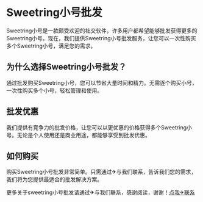 # Sweetring小号批发

Sweetring小号是一款颇受欢迎的社交软件，许多用户都希望能够批发获得更多的Sweetring小号。现在，我们提供Sweetring小号批发服务，让您可以一次性购买多个Sweetring小号，满足您的需求。

## 为什么选择Sweetring小号批发？

通过批发购买Sweetring小号，您可以节省大量时间和精力。无需逐个购买小号，一次性购买多个小号，轻松管理和使用。

## 批发优惠

我们提供有竞争力的批发价格，让您可以以更优惠的价格获得多个Sweetring小号。无论是个人使用还是商业用途，都能够享受到批发优惠。

## 如何购买

购买Sweetring小号批发非常简单。只需通过✈与我们联系，告诉我们您的需求，我们将为您提供最适合的批发解决方案。

更多关于sweetring小号批发请通过✈与我们联系，感谢阅读，谢谢！[点我✈联系](https://sms.k02.cc)